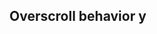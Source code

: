 ## Overscroll behavior y


<!-- <values.overscrollBehaviorY> -->
<!-- </values.overscrollBehaviorY> -->

<!-- <variants.overscrollBehaviorY> -->
<!-- </variants.overscrollBehaviorY> -->
